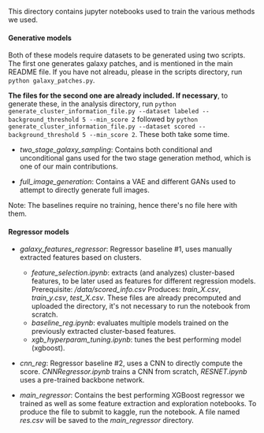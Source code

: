 This directory contains jupyter notebooks used to train the various methods we used.

#### Generative models
Both of these models require datasets to be generated using two scripts. The first one generates galaxy patches, and is mentioned in the main README file. If you have not alreadu, please in the scripts directory, run `python galaxy_patches.py`. 

**The files for the second one are already included. If necessary**, to generate these, in the analysis directory, run `python generate_cluster_information_file.py --dataset labeled --background_threshold 5 --min_score 2` followed by `python generate_cluster_information_file.py --dataset scored --background_threshold 5 --min_score 2`. These both take some time.

* *two_stage_galaxy_sampling*: Contains both conditional and unconditional gans used for the two stage generation method, which is one of our main contributions.

* *full_image_generation*: Contains a VAE and different GANs used to attempt to directly generate full images.

Note: The baselines require no training, hence there's no file here with them.

#### Regressor models 
* *galaxy_features_regressor*: Regressor baseline #1, uses manually extracted features based on clusters.
    - *feature_selection.ipynb*: extracts (and analyzes) cluster-based features, to be later used as features for different
     regression models.\
     Prerequisite: */data/scored_info.csv*
     Produces: *train_X.csv*, *train_y.csv*, *test_X.csv*. These files are already precomputed and uploaded the directory,
     it's not necessary to run the notebook from scratch. 
   - *baseline_reg.ipynb*: evaluates multiple models trained on the previously extracted cluster-based features.
   - *xgb_hyperparam_tuning.ipynb*: tunes the best performing model (xgboost). 
   
* *cnn_reg*: Regressor baseline #2, uses a CNN to directly compute the score. *CNNRegressor.ipynb* trains a CNN from scratch,
*RESNET.ipynb* uses a pre-trained backbone network.

* *main_regressor*: Contains the best performing XGBoost regressor we trained as well as some feature extraction and exploration notebooks. To produce the file to submit to kaggle, run the notebook. A file named *res.csv* will be saved to the *main_regressor* directory.
